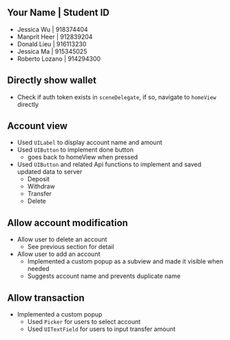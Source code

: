 ## Your Name | Student ID 
* Jessica Wu |  918374404
* Manprit Heer | 912839204
* Donald Lieu | 916113230
* Jessica Ma | 915345025
* Roberto Lozano | 914294300


## Directly show wallet
* Check if auth token exists in `sceneDelegate`, if so, navigate to `homeView` directly 

## Account view
* Used `UILabel` to display account name and amount
* Used `UIButton` to implement done button
  * goes back to homeView when pressed
* Used `UIButton` and related Api functions to implement and saved updated data to server
  * Deposit
  * Withdraw
  * Transfer
  * Delete
  
## Allow account modification
* Allow user to delete an account
  * See previous section for detail
* Allow user to add an account
  * Implemented a custom popup as a subview and made it visible when needed
  * Suggests account name and prevents duplicate name
  
## Allow transaction
* Implemented a custom popup
  * Used `Picker` for users to select account
  * Used `UITextField` for users to input transfer amount 

  
  

